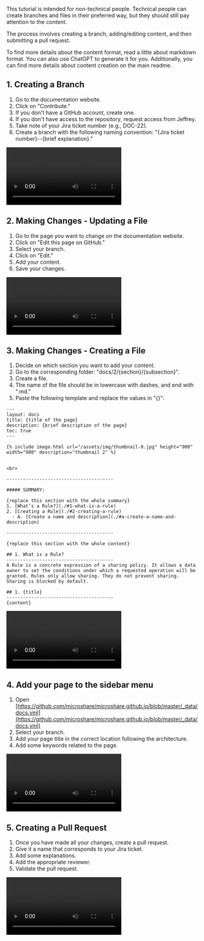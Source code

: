 This tutorial is intended for non-technical people. Technical people can create branches and files in their preferred way, but they should still pay attention to the content.

The process involves creating a branch, adding/editing content, and then submitting a pull request.

To find more details about the content format, read a little about markdown format. You can also use ChatGPT to generate it for you. Additionally, you can find more details about content creation on the main readme.

## 1. Creating a Branch

1. Go to the documentation website.
2. Click on "Contribute."
3. If you don't have a GitHub account, create one.
4. If you don't have access to the repository, request access from Jeffrey.
5. Take note of your Jira ticket number (e.g., DOC-22).
6. Create a branch with the following naming convention: "{Jira ticket number}--{brief explanation}."

![](./creating-a-branch.mp4)

## 2. Making Changes - Updating a File

1. Go to the page you want to change on the documentation website.
2. Click on "Edit this page on GitHub."
3. Select your branch.
4. Click on "Edit."
5. Add your content.
6. Save your changes.

![](updating-a-page.mp4)

## 3. Making Changes - Creating a File

1. Decide on which section you want to add your content.
2. Go to the corresponding folder: "docs/2/{section}/{subsection}".
3. Create a file.
4. The name of the file should be in lowercase with dashes, and end with ".md."
5. Paste the following template and replace the values in "{}":

```
---
layout: docs
title: {title of the page}
description: {brief description of the page}
toc: true
---

{% include image.html url="/assets/img/thumbnail-8.jpg" height="900" width="900" description="thumbnail 2" %}


<br>

---------------------------------------

##### SUMMARY: 

{replace this section with the whole summary}
1. [What’s a Rule?](./#1-what-is-a-rule)
2. [Creating a Rule](./#2-creating-a-rule)
  - A. [Create a name and description](./#a-create-a-name-and-description)

---------------------------------------

{replace this section with the whole content}

## 1. What is a Rule?
---------------------------------------
A Rule is a concrete expression of a sharing policy. It allows a data owner to set the conditions under which a requested operation will be granted. Rules only allow sharing. They do not prevent sharing. Sharing is blocked by default.

## 1. {title}
---------------------------------------
{content}

```

![](creating-a-page.mp4)


## 4. Add your page to the sidebar menu

1. Open [https://github.com/microshare/microshare.github.io/blob/master/_data/docs.yml](https://github.com/microshare/microshare.github.io/blob/master/_data/docs.yml)
2. Select your branch.
3. Add your page title in the correct location following the architecture.
4. Add some keywords related to the page.

![](adding-page-to-menu.mp4)

## 5. Creating a Pull Request

1. Once you have made all your changes, create a pull request.
2. Give it a name that corresponds to your Jira ticket.
3. Add some explanations.
4. Add the appropriate reviewer.
5. Validate the pull request.

![](pull-request.mp4)
